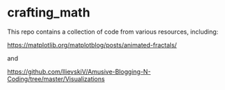 # crafting_math

This repo contains a collection of code from various resources, including:

https://matplotlib.org/matplotblog/posts/animated-fractals/

and

https://github.com/IlievskiV/Amusive-Blogging-N-Coding/tree/master/Visualizations

